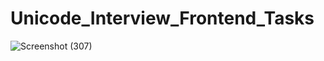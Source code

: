 # Unicode_Interview_Frontend_Tasks
![Screenshot (307)](https://user-images.githubusercontent.com/102236893/226105392-f21adec7-3451-4ba3-b5e2-52ad5a06a5ac.png)
